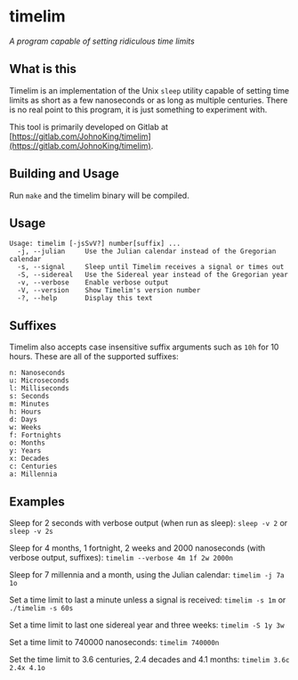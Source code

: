 timelim
========
_A program capable of setting ridiculous time limits_

## What is this
Timelim is an implementation of the Unix `sleep` utility capable of setting time limits as short as a few nanoseconds or as long as multiple centuries.
There is no real point to this program, it is just something to experiment with.

This tool is primarily developed on Gitlab at [https://gitlab.com/JohnoKing/timelim](https://gitlab.com/JohnoKing/timelim).

## Building and Usage
Run `make` and the timelim binary will be compiled.

## Usage
```
Usage: timelim [-jsSvV?] number[suffix] ...
  -j, --julian     Use the Julian calendar instead of the Gregorian calendar
  -s, --signal     Sleep until Timelim receives a signal or times out
  -S, --sidereal   Use the Sidereal year instead of the Gregorian year
  -v, --verbose    Enable verbose output
  -V, --version    Show Timelim's version number
  -?, --help       Display this text
```

## Suffixes
Timelim also accepts case insensitive suffix arguments such as `10h` for 10 hours. These are all of the supported suffixes:  
```
n: Nanoseconds
u: Microseconds
l: Milliseconds
s: Seconds
m: Minutes
h: Hours
d: Days
w: Weeks
f: Fortnights
o: Months
y: Years
x: Decades
c: Centuries
a: Millennia
```

## Examples
Sleep for 2 seconds with verbose output (when run as sleep):
`sleep -v 2` or `sleep -v 2s`

Sleep for 4 months, 1 fortnight, 2 weeks and 2000 nanoseconds (with verbose output, suffixes):
`timelim --verbose 4m 1f 2w 2000n`

Sleep for 7 millennia and a month, using the Julian calendar:
`timelim -j 7a 1o`

Set a time limit to last a minute unless a signal is received:
`timelim -s 1m` or `./timelim -s 60s`

Set a time limit to last one sidereal year and three weeks:
`timelim -S 1y 3w`

Set a time limit to 740000 nanoseconds:
`timelim 740000n`

Set the time limit to 3.6 centuries, 2.4 decades and 4.1 months:
`timelim 3.6c 2.4x 4.1o`
